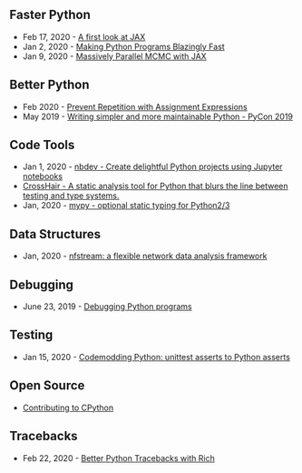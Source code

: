 ## Faster Python
- Feb 17, 2020 - [A first look at JAX](https://www.pragmatic.ml/first-look-at-jax/)
- Jan 2, 2020 - [Making Python Programs Blazingly Fast](https://martinheinz.dev/blog/13)
- Jan 9, 2020 - [Massively Parallel MCMC with JAX](https://rlouf.github.io/post/jax-random-walk-metropolis/)

## Better Python
- Feb 2020 - [Prevent Repetition with Assignment Expressions](https://effectivepython.com/2020/02/02/prevent-repetition-with-assignment-expressions)
- May 2019 - [Writing simpler and more maintainable Python - PyCon 2019](https://www.youtube.com/watch?time_continue=1&v=dqdsNoApJ80&feature=emb_title)

## Code Tools
- Jan 1, 2020 - [nbdev - Create delightful Python projects using Jupyter notebooks](https://github.com/fastai/nbdev)
- [CrossHair - A static analysis tool for Python that blurs the line between testing and type systems.](https://github.com/pschanely/CrossHair)
- Jan, 2020 - [mypy - optional static typing for Python2/3](https://github.com/python/mypy)

## Data Structures 
- Jan, 2020 - [nfstream: a flexible network data analysis framework](https://github.com/aouinizied/nfstream)

## Debugging
- June 23, 2019 - [Debugging Python programs](https://stribny.name/blog/2019/06/debugging-python-programs)

## Testing
- Jan 15, 2020 - [Codemodding Python: unittest asserts to Python asserts](https://medium.com/kolonial-no-product-tech/codemodding-python-unittest-asserts-to-python-asserts-dbf4d1da8c0)

## Open Source
- [Contributing to CPython](https://paper.dropbox.com/doc/Contributing-to-CPython-JlgnduI6kw9MJIaGPpN9G)

## Tracebacks
- Feb 22, 2020 - [Better Python Tracebacks with Rich](https://www.willmcgugan.com/blog/tech/post/better-python-tracebacks-with-rich/)